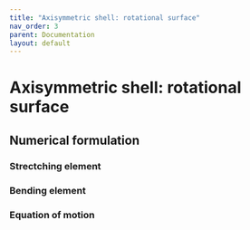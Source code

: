 ```yaml
---
title: "Axisymmetric shell: rotational surface"
nav_order: 3
parent: Documentation
layout: default
---
```


# Axisymmetric shell: rotational surface

## Numerical formulation

### Strectching element

### Bending element

### Equation of motion
